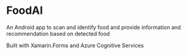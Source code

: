 # FoodAI
An Android app to scan and identify food and provide information and recommendation based on detected food

Built with Xamarin.Forms and Azure Cognitive Services
